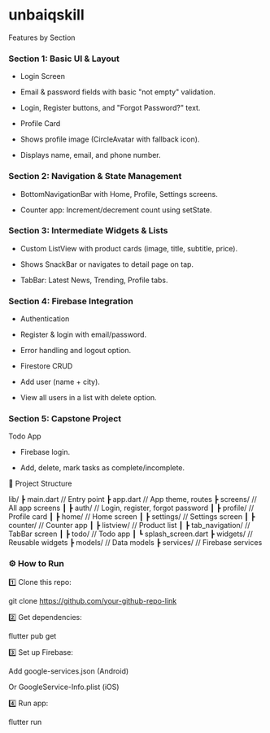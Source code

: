 # unbaiqskill
Features by Section
### Section 1: Basic UI & Layout
- Login Screen

- Email & password fields with basic "not empty" validation.

- Login, Register buttons, and "Forgot Password?" text.

- Profile Card

- Shows profile image (CircleAvatar with fallback icon).

- Displays name, email, and phone number.

### Section 2: Navigation & State Management
- BottomNavigationBar with Home, Profile, Settings screens.

- Counter app: Increment/decrement count using setState.

### Section 3: Intermediate Widgets & Lists
- Custom ListView with product cards (image, title, subtitle, price).

- Shows SnackBar or navigates to detail page on tap.

- TabBar: Latest News, Trending, Profile tabs.

### Section 4: Firebase Integration
- Authentication

- Register & login with email/password.

- Error handling and logout option.

- Firestore CRUD

- Add user (name + city).

- View all users in a list with delete option.

### Section 5: Capstone Project
Todo App

- Firebase login.

- Add, delete, mark tasks as complete/incomplete.

📂 Project Structure

lib/
 ┣ main.dart                 // Entry point
 ┣ app.dart                  // App theme, routes
 ┣ screens/                   // All app screens
 ┃ ┣ auth/                   // Login, register, forgot password
 ┃ ┣ profile/                // Profile card
 ┃ ┣ home/                   // Home screen
 ┃ ┣ settings/               // Settings screen
 ┃ ┣ counter/                // Counter app
 ┃ ┣ listview/               // Product list
 ┃ ┣ tab_navigation/         // TabBar screen
 ┃ ┣ todo/                   // Todo app
 ┃ ┗ splash_screen.dart
 ┣ widgets/                   // Reusable widgets
 ┣ models/                    // Data models
 ┣ services/                  // Firebase services


### ⚙️ How to Run
1️⃣ Clone this repo:

git clone https://github.com/your-github-repo-link

2️⃣ Get dependencies:

flutter pub get

3️⃣ Set up Firebase:

Add google-services.json (Android)

Or GoogleService-Info.plist (iOS)

4️⃣ Run app:

flutter run

